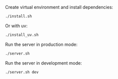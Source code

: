 Create virtual environment and install dependencies:  
```bash
./install.sh
```
Or with uv:  
```bash
./install_uv.sh
```


Run the server in production mode:
```bash
./server.sh
```

Run the server in development mode:
```bash
./server.sh dev
```